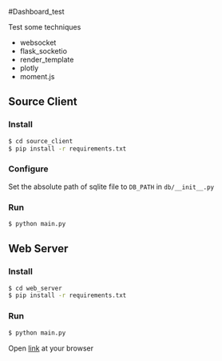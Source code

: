 #Dashboard\_test

Test some techniques

- websocket
- flask_socketio
- render_template
- plotly
- moment.js

## Source Client
### Install
```sh
$ cd source_client
$ pip install -r requirements.txt
```
### Configure
Set the absolute path of sqlite file to ``DB_PATH`` in ``db/__init__.py``
### Run
```sh
$ python main.py
```

## Web Server
### Install
```sh
$ cd web_server
$ pip install -r requirements.txt
```
### Run
```sh
$ python main.py
```
Open [link](http://127.0.0.1:5003) at your browser
